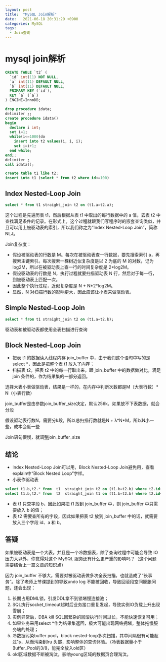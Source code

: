 ```yaml
---
layout: post
title:  "MySQL Join解析"
date:   2021-06-18 20:31:29 +0900
categories: MySQL
tags:
  - Join查询
---
```



# mysql join解析

```sql
CREATE TABLE `t2` (
  `id` int(11) NOT NULL,
  `a` int(11) DEFAULT NULL,
  `b` int(11) DEFAULT NULL,
  PRIMARY KEY (`id`),
  KEY `a` (`a`)
) ENGINE=InnoDB;

drop procedure idata;
delimiter ;;
create procedure idata()
begin
  declare i int;
  set i=1;
  while(i<=1000)do
    insert into t2 values(i, i, i);
    set i=i+1;
  end while;
end;;
delimiter ;
call idata();

create table t1 like t2;
insert into t1 (select * from t2 where id<=100)
```

## Index Nested-Loop Join

```sql
select * from t1 straight_join t2 on (t1.a=t2.a);
```

这个过程是先遍历表 t1，然后根据从表 t1 中取出的每行数据中的 a 值，去表 t2 中查找满足条件的记录。在形式上，这个过程就跟我们写程序时的嵌套查询类似，并且可以用上被驱动表的索引，所以我们称之为“Index Nested-Loop Join”，简称 NLJ。

Join复杂度：
* 假设被驱动表的行数是 M。每次在被驱动表查一行数据，要先搜索索引 a，再搜索主键索引。每次搜索一棵树近似复杂度是以 2 为底的 M 的对数，记为 log2M，所以在被驱动表上查一行的时间复杂度是 2\*log2M。
* 假设驱动表的行数是 N，执行过程就要扫描驱动表 N 行，然后对于每一行，到被驱动表上匹配一次。
* 因此整个执行过程，近似复杂度是 N + N\*2\*log2M。
* 显然，N 对扫描行数的影响更大，因此应该让小表来做驱动表。

## Simple Nested-Loop Join

```sql
select * from t1 straight_join t2 on (t1.a=t2.b);
```
驱动表和被驱动表都使用全表扫描进行查询

## Block Nested-Loop Join

* 把表 t1 的数据读入线程内存 join_buffer 中，由于我们这个语句中写的是 select *，因此是把整个表 t1 放入了内存；
* 扫描表 t2，把表 t2 中的每一行取出来，跟 join_buffer 中的数据做对比，满足 join 条件的，作为结果集的一部分返回。

选择大表小表做驱动表，结果是一样的，在内存中判断次数都是M（大表行数）* N（小表行数）

join_buffer是由参数join_buffer_size决定，默认256k，如果放不下表数据，就会分段

假设驱动表行数N，需要分k段，所以总扫描行数就是N + λ\*N\*M，所以N小一些，成本会低一些

Join语句很慢，就调整join_buffer_size

## 结论
* Index Nested-Loop Join可以用，Block Nested-Loop Join避免用，查看explain中“Block Nested Loop”字样。
* 小表作驱动表

```sql
select t1.b,t2.* from  t1  straight_join t2 on (t1.b=t2.b) where t2.id<=100;
select t1.b,t2.* from  t2  straight_join t1 on (t1.b=t2.b) where t2.id<=100;
```
* 表 t1 只查字段 b，因此如果把 t1 放到 join_buffer 中，则 join_buffer 中只需要放入 b 的值；
* 表 t2 需要查所有的字段，因此如果把表 t2 放到 join_buffer 中的话，就需要放入三个字段 id、a 和 b。

## 答疑
如果被驱动表是一个大表，并且是一个冷数据表，除了查询过程中可能会导致 IO 压力大以外，你觉得对这个 MySQL 服务还有什么更严重的影响吗？（这个问题需要结合上一篇文章的知识点）

因为 join_buffer 不够大，需要对被驱动表做多次全表扫描，也就造成了“长事务”。除了老师上节课提到的导致undo log 不能被回收，导致回滚段空间膨胀问题，还会出现：
1. 长期占用DML锁，引发DDL拿不到锁堵慢连接池； 
2. SQL执行socket_timeout超时后业务接口重复发起，导致实例IO负载上升出现雪崩；
3. 实例异常后，DBA kill SQL因繁杂的回滚执行时间过长，不能快速恢复可用；
4. 如果业务采用select *作为结果集返回，极大可能出现网络拥堵，整体拖慢服务端的处理；
5. 冷数据污染buffer pool，block nested-loop多次扫描，其中间隔很有可能超过1s，从而污染到lru 头部，影响整体的查询体验。（冷表数据量小于Buffer_Pool的3/8，能完全放入old区）
6. old区域数据不断被淘汰，影响young区域的数据页合理淘汰。
